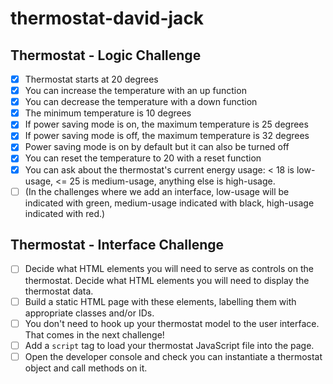 # thermostat-david-jack

## Thermostat - Logic Challenge
- [x] Thermostat starts at 20 degrees
- [x] You can increase the temperature with an up function
- [x] You can decrease the temperature with a down function
- [x] The minimum temperature is 10 degrees
- [x] If power saving mode is on, the maximum temperature is 25 degrees
- [x] If power saving mode is off, the maximum temperature is 32 degrees
- [x] Power saving mode is on by default but it can also be turned off
- [x] You can reset the temperature to 20 with a reset function
- [x] You can ask about the thermostat's current energy usage: < 18 is low-usage, <= 25 is medium-usage, anything else is high-usage.
- [ ] (In the challenges where we add an interface, low-usage will be indicated with green, medium-usage indicated with black, high-usage indicated with red.)

## Thermostat - Interface Challenge

- [ ] Decide what HTML elements you will need to serve as controls on the thermostat.  Decide what HTML elements you will need to display the thermostat data.
- [ ] Build a static HTML page with these elements, labelling them with appropriate classes and/or IDs.
- [ ] You don't need to hook up your thermostat model to the user interface.  That comes in the next challenge!
- [ ] Add a `script` tag to load your thermostat JavaScript file into the page.
- [ ] Open the developer console and check you can instantiate a thermostat object and call methods on it.
